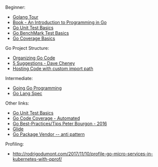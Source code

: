 Beginner:
- [Golang Tour](https://tour.golang.org/welcome/1)
- [Book - An Introduction to Programming in Go](https://www.golang-book.com/books/intro)
- [Go Unit Test Basics](https://jonathanmh.com/golang-unit-testing-for-absolute-beginners/)
- [Go BenchMark Test Basics](https://dave.cheney.net/2013/06/30/how-to-write-benchmarks-in-go)
- [Go Coverage Basics](https://blog.golang.org/cover)

Go Project Structure:
- [Organizing Go Code](https://talks.golang.org/2014/organizeio.slide#1)
- [5 Suggestions - Dave Cheney](https://dave.cheney.net/2014/12/01/five-suggestions-for-setting-up-a-go-project)
- [Hosting Code with custom import path](https://jve.linuxwall.info/blog/index.php?post/2015/08/26/Hosting_Go_code_on_Github_with_custom_import_path)

Intermediate:
- [Going Go Programming](https://www.goinggo.net/)
- [Go Lang Spec](https://golang.org/ref/spec)

Other links:
- [Go Unit Test Basics](http://blog.alexellis.io/golang-writing-unit-tests/ )
- [Go Code Coverage - Automated](https://github.com/codecov/example-go)
- [Go Best-Practices/Tips Peter Bourgon - 2016](https://peter.bourgon.org/go-best-practices-2016/)
- [Glide](https://github.com/Masterminds/glide)
- [Go Package Vendor -- anti pattern](https://github.com/mattfarina/golang-broken-vendor)


Profiling:
- http://rodrigodumont.com/2017/11/10/profile-go-micro-services-in-kubernetes-with-pprof/

